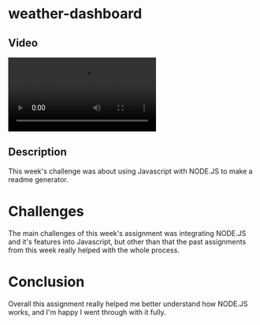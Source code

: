 # weather-dashboard

## Video
![Video for some reason only works when you view it raw :(](./demo/Video%20Demo.mp4)

## Description

This week's challenge was about using Javascript with NODE.JS to make a readme generator.

# Challenges

The main challenges of this week's assignment was integrating NODE.JS and it's features into Javascript, but other than that the past assignments from this week really helped with the whole process.

# Conclusion

Overall this assignment really helped me better understand how NODE.JS works, and I'm happy I went through with it fully.